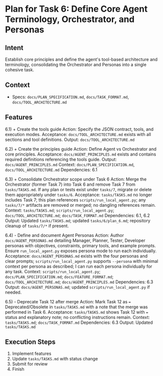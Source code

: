 # Plan for Task 6: Define Core Agent Terminology, Orchestrator, and Personas

## Intent
Establish core principles and define the agent's tool-based architecture and terminology, consolidating the Orchestrator and Personas into a single cohesive task.

## Context
- Specs: `docs/PLAN_SPECIFICATION.md`, `docs/TASK_FORMAT.md`, `docs/TOOL_ARCHITECTURE.md`

## Features
6.1) + Create the tools guide
   Action: Specify the JSON contract, tools, and execution modes.
   Acceptance: `docs/TOOL_ARCHITECTURE.md` exists with all sections and tool definitions.
   Output: `docs/TOOL_ARCHITECTURE.md`

6.2) + Create the principles guide
   Action: Define Agent vs Orchestrator and core principles.
   Acceptance: `docs/AGENT_PRINCIPLES.md` exists and contains required definitions referencing the tools guide.
   Output: `docs/AGENT_PRINCIPLES.md`
   Context: `docs/PLAN_SPECIFICATION.md`, `docs/TOOL_ARCHITECTURE.md`
   Dependencies: 6.1

6.3) + Consolidate Orchestrator scope under Task 6
   Action: Merge the Orchestrator (former Task 7) into Task 6 and remove Task 7 from `tasks/TASKS.md`. If any plan or tests exist under `tasks/7`, migrate or delete them appropriately under `tasks/6`.
   Acceptance: `tasks/TASKS.md` no longer includes Task 7; this plan references `scripts/run_local_agent.py`; any `tasks/7/*` artifacts are removed or merged; no dangling references remain.
   Context: `tasks/TASKS.md`; `scripts/run_local_agent.py`; `docs/TOOL_ARCHITECTURE.md`; `docs/TASK_FORMAT.md`
   Dependencies: 6.1, 6.2
   Output: Updated `tasks/TASKS.md`; updated `tasks/6/plan_6.md`; repository cleanup of `tasks/7/*` if present.

6.4) - Define and document Agent Personas
   Action: Author `docs/AGENT_PERSONAS.md` detailing Manager, Planner, Tester, Developer personas with objectives, constraints, primary tools, and example prompts. Ensure `run_local_agent.py` exposes persona mode to run each individually.
   Acceptance: `docs/AGENT_PERSONAS.md` exists with the four personas and clear prompts; `scripts/run_local_agent.py` supports `--persona` with minimal context per persona as described; I can run each persona individually for any task.
   Context: `scripts/run_local_agent.py`; `docs/PLAN_SPECIFICATION.md`; `docs/FEATURE_FORMAT.md`; `docs/TOOL_ARCHITECTURE.md`; `docs/AGENT_PRINCIPLES.md`
   Dependencies: 6.3
   Output: `docs/AGENT_PERSONAS.md`; updated `scripts/run_local_agent.py` if needed.

6.5) - Deprecate Task 12 after merge
   Action: Mark Task 12 as `=` Deprecated/Obsolete in `tasks/TASKS.md` with a note that the merge was performed in Task 6.
   Acceptance: `tasks/TASKS.md` shows Task 12 with `=` status and explanatory note; no conflicting instructions remain.
   Context: `tasks/TASKS.md`; `docs/TASK_FORMAT.md`
   Dependencies: 6.3
   Output: Updated `tasks/TASKS.md`

## Execution Steps
1) Implement features
2) Update `tasks/TASKS.md` with status change
3) Submit for review
4) Finish
